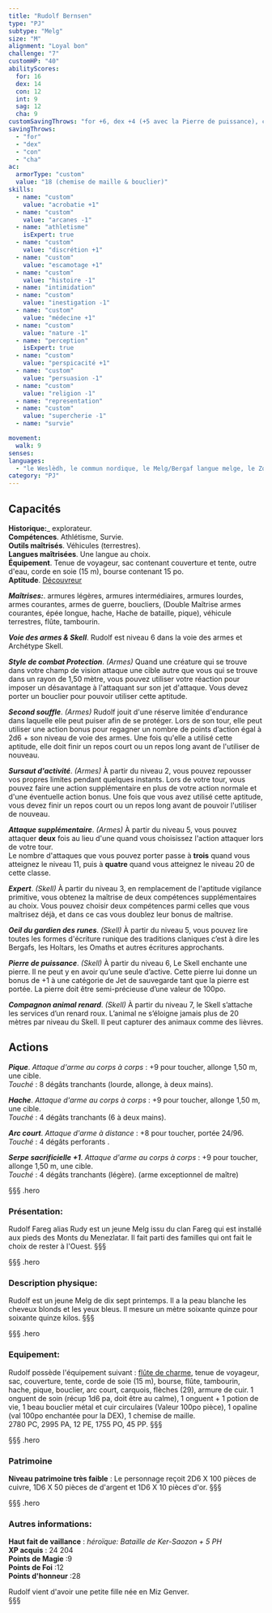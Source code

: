 ```yaml
---
title: "Rudolf Bernsen"
type: "PJ"
subtype: "Melg"
size: "M"
alignment: "Loyal bon"
challenge: "7"
customHP: "40"
abilityScores:
  for: 16
  dex: 14
  con: 12
  int: 9
  sag: 12
  cha: 9
customSavingThrows: "for +6, dex +4 (+5 avec la Pierre de puissance), con +4, int -1, sag +1, cha +1 "
savingThrows:
  - "for"
  - "dex"
  - "con"
  - "cha"
ac:
  armorType: "custom"
  value: "18 (chemise de maille & bouclier)"
skills:
  - name: "custom"
    value: "acrobatie +1"
  - name: "custom"
    value: "arcanes -1"
  - name: "athletisme"
    isExpert: true
  - name: "custom"
    value: "discrétion +1"
  - name: "custom"
    value: "escamotage +1"
  - name: "custom"
    value: "histoire -1"
  - name: "intimidation"
  - name: "custom"
    value: "inestigation -1"
  - name: "custom"
    value: "médecine +1"
  - name: "custom"
    value: "nature -1"
  - name: "perception"
    isExpert: true
  - name: "custom"
    value: "perspicacité +1"
  - name: "custom"
    value: "persuasion -1"
  - name: "custom"
    value: "religion -1"
  - name: "representation"
  - name: "custom"
    value: "supercherie -1"
  - name: "survie"

movement:
  walk: 9
senses:
languages:
  - "le Weslèdh, le commun nordique, le Melg/Bergaf langue melge, le Zorkhan dialecte melg, l'Alcane/Alcath commun impérial "
category: "PJ"
---
```


## Capacités
**Historique:**_ explorateur.   
**Compétences**. Athlétisme, Survie.  
**Outils maîtrisés**. Véhicules (terrestres).  
**Langues maîtrisées**. Une langue au choix.  
**Équipement**. Tenue de voyageur, sac contenant couverture et tente, outre d'eau, corde en soie (15  m), bourse contenant 15 po.  
**Aptitude**. [Découvreur](/personnalite-et-historique/#decouvreur)    

_**Maîtrises:**_. armures légères, armures intermédiaires, armures lourdes, armes courantes, armes de guerre, boucliers, (Double Maîtrise armes courantes, épée longue, hache, Hache de bataille, pique), véhicule terrestres, flûte, tambourin.  

_**Voie des armes & Skell**_. Rudolf est niveau 6 dans la voie des armes et Archétype Skell.

_**Style de combat Protection**_. *(Armes)* Quand une créature qui se trouve dans votre champ de vision attaque une cible autre que vous qui se trouve dans un rayon de 1,50 mètre, vous pouvez utiliser votre réaction pour imposer un désavantage à l'attaquant sur son jet d'attaque. Vous devez porter un bouclier pour pouvoir utiliser cette aptitude.    

_**Second souffle**_. *(Armes)* Rudolf jouit d'une réserve limitée d'endurance dans laquelle elle peut puiser afin de se protéger. Lors de son tour, elle peut utiliser une action bonus pour regagner un nombre de points d’action égal à 2d6 + son niveau de voie des armes. Une fois qu'elle a utilisé cette aptitude, elle doit finir un repos court ou un repos long avant de l'utiliser de nouveau.

_**Sursaut d'activité**_. *(Armes)*  À partir du niveau 2, vous pouvez repousser vos propres limites pendant quelques instants. Lors de votre tour, vous pouvez faire une action supplémentaire en plus de votre action normale et d'une éventuelle action bonus. Une fois que vous avez utilisé cette aptitude, vous devez finir un repos court ou un repos long avant de pouvoir l'utiliser de nouveau.

_**Attaque supplémentaire**_. *(Armes)* À partir du niveau 5, vous pouvez attaquer **deux** fois au lieu d'une quand vous choisissez l'action attaquer lors de votre tour.  
Le nombre d'attaques que vous pouvez porter passe à **trois** quand vous atteignez le niveau 11, puis à **quatre** quand vous atteignez le niveau 20 de cette classe.  

_**Expert**_.  *(Skell)* À partir du niveau 3, en remplacement de l'aptitude vigilance primitive, vous obtenez la maîtrise de deux compétences supplémentaires au choix. Vous pouvez choisir deux compétences parmi celles que vous maîtrisez déjà, et dans ce cas vous doublez leur bonus de maîtrise.    

_**Oeil du gardien des runes**_.  *(Skell)*  À partir du niveau 5, vous pouvez lire toutes les formes d'écriture runique des traditions claniques c’est à dire les Bergafs, les Holtars, les Omaths et autres écritures approchants.    

_**Pierre de puissance**_.  *(Skell)*  À partir du niveau 6, Le Skell enchante une pierre. Il ne peut y en avoir qu’une seule d’active. Cette pierre lui donne un bonus de +1 à une catégorie de Jet de sauvegarde tant que la pierre est portée. La pierre doit être semi-précieuse d’une valeur de 100po.   

_**Compagnon animal renard**_.  *(Skell)*  À partir du niveau 7, le Skell s’attache les services d’un renard roux. L’animal ne s’éloigne jamais plus de 20 mètres par niveau du Skell. Il peut capturer des animaux comme des lièvres.    



## Actions  

_**Pique**_. _Attaque d'arme au corps à corps_ : +9 pour toucher, allonge 1,50 m, une cible.  
_Touché_ : 8 dégâts tranchants (lourde, allonge, à deux mains).

_**Hache**_. _Attaque d'arme au corps à corps_ : +9 pour toucher, allonge 1,50 m, une cible.  
_Touché_ : 4 dégâts tranchants (6 à deux mains).

_**Arc court**_. _Attaque d'arme à distance_ : +8 pour toucher, portée 24/96.  
_Touché_ : 4 dégâts perforants .  

_**Serpe sacrificielle +1**_. _Attaque d'arme au corps à corps_ : +9 pour toucher, allonge 1,50 m, une cible.  
_Touché_ : 4 dégâts tranchants (légère). (arme exceptionnel de maître)  


§§§ .hero
### Présentation:  
Rudolf Fareg alias Rudy est un jeune Melg issu du clan Fareg qui est installé aux pieds des Monts du Menezlatar. Il fait parti des familles qui ont fait le choix de rester à l'Ouest.
§§§

§§§ .hero
### Description physique:  
Rudolf est un jeune Melg de dix sept printemps. Il a la peau blanche les cheveux blonds et les yeux bleus. Il mesure un mètre soixante quinze pour soixante quinze kilos.
§§§

§§§ .hero
### Equipement:  
Rudolf possède l'équipement suivant : [flûte de charme](/liste-objets-magiques/flute-de-charme), tenue de voyageur, sac, couverture, tente, corde de soie (15 m), bourse, flûte, tambourin, hache, pique, bouclier, arc court, carquois, flèches (29), armure de cuir. 1 onguent de soin  (récup 1d6 pa, doit être au calme), 1 onguent + 1 potion de vie, 1 beau bouclier métal et cuir circulaires (Valeur 100po pièce), 1 opaline (val 100po enchantée pour la DEX), 1 chemise de maille.     
2780 PC,  2995 PA, 12 PE, 1755 PO, 45 PP.
§§§

§§§ .hero
### Patrimoine  
**Niveau patrimoine très faible** : Le personnage reçoit 2D6 X 100 pièces de cuivre, 1D6 X 50 pièces de d'argent et 1D6 X 10 pièces d'or.
§§§

§§§ .hero
### Autres informations:  
**Haut fait de vaillance** : *héroïque: Bataille de Ker-Saozon + 5 PH*  
**XP acquis** : 24 204   
**Points de Magie** :9  
**Points de Foi** :12  
**Points d'honneur** :28    

Rudolf vient d'avoir une petite fille née en Miz Genver.   
§§§
